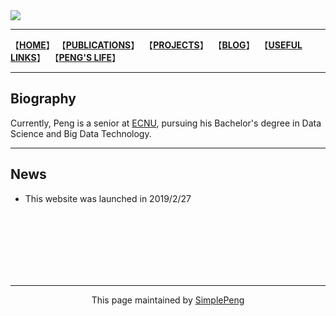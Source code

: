 <img style="-webkit-user-select: none;" src="https://raw.githubusercontent.com/SimpleLP/simplelp.github.io/master/profile.PNG">

------------------------

【**[HOME](https://simplelp.github.io/)**】&nbsp;【**[PUBLICATIONS](https://simplelp.github.io/publications/)**】&nbsp; 【**[PROJECTS](https://simplelp.github.io/projects/)**】 &nbsp;【**[BLOG](https://simplelp.github.io/blog/)**】&nbsp; 【**[USEFUL LINKS](https://simplelp.github.io/links/)**】&nbsp;  【**[PENG'S LIFE](https://simplelp.github.io/My-Life/)**】

---------------------

## Biography
Currently, Peng is a senior at [ECNU](https://www.ecnu.edu.cn/), pursuing his Bachelor's  degree in Data Science and Big Data Technology.

---------------------------

## News
- This website was launched in 2019/2/27


<br>
<br>
<br>
<br>
<br>
<br>

------------------------------------------

<center> This page maintained by <a href="https://github.com/SimpleLP/simplelp.github.io">SimplePeng</a> </center>
